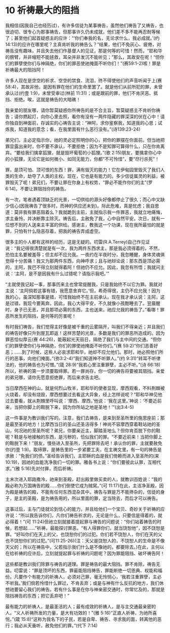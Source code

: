 # 10 祈祷最大的阻挡


我相信(因我自己也经历过)，有许多信徒为某事祷告，虽然他们祷告了又祷告，也很迫切、很专心为那事祷告，但那事许久仍未成就，他们差不多不能再忍耐等候了；甚至他们起首疑惑主的应许：“‘你们奉我的名，无论求什么，我必成就。’(约 14:13)的应许在哪里呢？主真肯听我的祷告么？”结果，他们不免灰心、疲倦，对祷告没有趣味，并且失去他们作基督人的见证，那是何等的可惜！然而，“耶和华的膀臂，并非缩短不能拯救，耳朵并非发沉不能听见；”那么，其故安在呢！“但你们的罪孽使你们与神隔绝，你们的罪恶使祂掩面不听你们！”(赛59:1-2)咳！罪是祈祷最大的阻挡阿！

许多人现在是空空的祈求、空空的禁食、流泪，终不得使他们的声音听闻于上(赛 58:4)，其故非他，是因有罪在他们的生命里罢了。就是他们从前所犯的罪，未曾承认过(约壹 1:9)，未曾受审过(林前 11:31)；或是跟前的罪，他们不肯厌恶、抵挡、拒绝。唉，这就是祷告的大暗礁！

我亲爱的朋友哪，请你暂莫疑惑你所祷告的是不合主旨，暂莫疑惑主不肯听你祷告；请你燃起灯，向你心里去照，看你有没有一两件隐藏的罪深深的伏在心中！请你独自到神面前，存诚实的心祷告主说：“神阿，求你鉴察我，知道我的心思；试炼我，知道我的意念；看，在我里面有什么恶行没有。”(诗139:23-24)

弟兄们，主必定指示你，祂的灵必定照明你的心，把你的罪摆在你面前。但当祂把罪显露出来时，你不要不承认，不要拒绝；因为不是知罪可算得什么，只在你肯离弃。“要给我们擒拿狐狸，就是毁坏葡萄的小狐狸。”(歌 2:15)朋友，要擒拿你心中的小狐狸，无论它是如何微小、如同无能力，你都“不可怜惜”，要“尽行杀死”！

罪，是顶可怕、顶可恨的东西！罪，满有毁灭的能力！它在伊甸园里毁灭了我们人类的生命，劫夺了人类的主权。现在，它也是有能力的。多少信徒属灵的利益，被罪毁灭了呢！弟兄们，不要让罪在你身上有权势，“罪必不能作你们的主”(罗 6:14)。不要让罪阻挡你的祷告。

有一次，笔者遇着顶缺乏的光景，一切供给的源头好像都停止了很久；而心中又缺少信心(因我祷告了很多时，而神的供应还未到)。际此危难，真是忧虑；我自思道：莫非我有罪恶阻着么？我就跪到主前，主就指示我一件罪恶，我就立地痛悔，求主垂怜，并决断靠主除灭。祷告后，主赦免了我，心中自然平安。次日，就有一位想不到的人送来主丰富的供给。感谢主，教我这一个功课，现在我所最怕的就是罪，只怕有什么隐恶存着，把我的祷告弄成虚空。

很多主的仆人都有这样的经历，这是无疑的。叨雷(R.A.Terrey)自己作见证说：“我记得很清楚就是有一次，我为两件东西求主，那是我必须得着的，不然，恐怕主名要被羞辱；但主却不应允我。一夜约在半夜时分，我忽睡醒，身体灵魂俱觉得十分苦痛！我又为那两件东西，向神呼求；且与祂辩论说：那东西是顶必需的，主阿，我巴不得立刻就得着阿！但祂仍不应允。因此，我忽有所悟；我就问主说：‘主阿，是不是因我有什么过错呢？请指示我吧。’”

“主就使我记起一事，那事历来主也曾常提醒我，只是我始终不以它为罪。我就对主说：‘主阿倘若这事有错，我愿意舍弃它。’但，希奇得很，主仍不应允我！因为我的心，虽深知那事是错，可惜我始终不在主前承认。现在我才承认说：主阿，这是过错，我现今要离弃。因此，我心大得平安，不久就像小孩酣睡去了。翌晨醒时，身子已无恙，并且那项必需的东西，主也送来，祂应允我的祷告了。”看哪！罪恶所发生的阻挡，是何等的厉害呢！

有时我们祷告，我们觉得主好像是被千重的云雾隔开，叫我们不得亲近；并且我们的祷告好像只升到屋瓦即返！这样苦楚的光景，多数是我们的罪恶所造成的。因为罪恶恰似厚云(赛 44:26)，能蔽起光天丽日，隔绝了我们与主中间的交通。“但你们的罪孽使你们与神隔绝，你们的罪使祂掩面不听你们。”(赛 59:2)“你们恶善好恶；……到了时候，这些人必哀求耶和华，祂却不应允他们。那时，祂必照他们所行的恶事，向他们掩面。”(弥3:2-4)“我们知道神不听罪人。”(约 9:31)“转耳不听律法的，他的祷告也为可憎。”(箴 28:9)“我若心里注重罪孽，主必不听。”(诗 66:18)所以，祈祷的第一步须要取缔罪。若一罪尚存，你一切的祷告将要被其阻挡。亲爱的弟兄哪，请你先愿意拒绝罪，而后来求告主吧。

当日摩西在神的山，就是何烈山牧羊，耶和华的使者显现，摩西观看，不料荆棘被火烧着，却没有烧毁，摩西想要过去看这大异象，经上怎样说呢？“耶和华神见他过去要看，就从荆棘里呼叫说：‘摩西、摩西，’他说：‘我在这里。’神说：‘不要近前来，当把你脚上的鞋脱下来，因为你所站之地是圣地！’”(出3:4-5)

这一件事是为教训我们写的。注意，我们去祷告，是来到至圣所里的施恩座前；那是最至圣的地方！比摩西当日的圣山还圣洁得多！神尚不容摩西穿着鞋站祂的圣山，何况祂的至圣所呢？弟兄，你要亲近主，脚踏圣地么？但你肯否脱下你的鞋呢？鞋是与地接触的东西，是污秽的，恰似我们的罪。“不要近前来！当把你脚上的鞋脱下来！”朋友，慢些进入至圣所，先把罪除去吧！承认你的罪，主就要赦免你(约壹 1:9)。取缔罪，是祷告里的一步紧要工夫，在主祷文里，有一句的祷告是求赦：“免我们的债。”圣经告诉我们，主耶稣的血是我们倚赖而进入至圣所的(来 10:19)，因祂的血能洗净我们一切的罪。雅各书上说：“你们要彼此认罪，互相代求。”(雅 5:16)先对付罪，而后祈祷。

主末次进入耶路撒冷，祂来到圣殿，赶出殿里做买卖的人，就教训百姓说：“我的殿必称为万国祷告的殿……你们倒使它成为贼窝。”(可 11:17)在此，主洁净圣殿，因为殿是祷告的殿，不能有任何东西混杂其中。祷告与罪是万不能搀杂的，信徒的身子，是主的圣殿，是为祷告用的，所以里面的罪，定当除去，而后才可以祷告。

这事过后，主与门徒就论到信心的能力，并且给他们一个宝贝、奇妙关于祈祷的应许说：“所以我告诉你们，凡你们祷告祈求的，无论是什么，只要信是得着的，就必得着！”(可 11:24)但祂立刻就接着提起罪与祷告的问题说：“你们站着祷告的时候，若想起……”祈祷，最能探讨罪恶。“有人得罪你们，就当饶恕他”，因不饶恕是罪。“好叫你们在天上的父，也饶恕你们的过犯。你们若不饶恕人，你们在天的父也不饶恕你们的过犯。”(可11:25-26)(注：天父是饶恕人的，不饶恕人的生命是不像天父的；所以在祷告中，父若指示我们什么是不像祂的，都要除去。)在此，主何以在给祈祷的应许后，立刻就提起罪与祈祷的问题呢？因为罪能阻挡、破坏祷告阿！

这些都是教训我们除罪与祷告的道理。罪是祷告的最大阻挡。罪不肯除，祷告无益。叨雷说：“罪是顶坏的东西，罪最能阻挡祷告，罪能断绝一切恩典、权能和福份。凡要作个有能力的祈祷人，必须对己罪，毫无怜悯心，‘我若注重罪孽，主必不听我。’我们倘若怜惜什么罪过，不肯丢弃；或是与神有什么反抗的地方，我们休想祂要留心我们的祷告。若有什么事是在你与神亲密交通时，你常忆及的，那就是阻挡祷告的东西；把它丢弃吧！”

最有能力的祈祷人，是最圣洁的人；最有成效的祈祷人，是与主交通最亲密的人。“义人祈祷所发的力量，是大有功效的！”(雅 5:16)“正直人祈祷，为祂所喜悦。”(箴 15:8)“这称为我名下的子民，若是自卑、祷告、寻求我的面，转离他的恶行；我必从天垂听，赦免他们的罪。”(代下 7:14)

